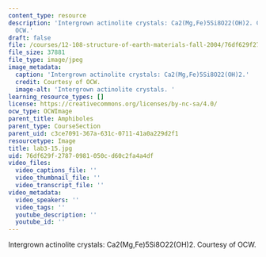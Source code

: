 ```yaml
---
content_type: resource
description: 'Intergrown actinolite crystals: Ca2(Mg,Fe)5Si8O22(OH)2. Courtesy of
  OCW.'
draft: false
file: /courses/12-108-structure-of-earth-materials-fall-2004/76df629f27870981050cd60c2fa4a4df_lab3-15.jpg
file_size: 37881
file_type: image/jpeg
image_metadata:
  caption: 'Intergrown actinolite crystals: Ca2(Mg,Fe)5Si8O22(OH)2.'
  credit: Courtesy of OCW.
  image-alt: 'Intergrown actinolite crystals. '
learning_resource_types: []
license: https://creativecommons.org/licenses/by-nc-sa/4.0/
ocw_type: OCWImage
parent_title: Amphiboles
parent_type: CourseSection
parent_uid: c3ce7091-367a-631c-0711-41a0a229d2f1
resourcetype: Image
title: lab3-15.jpg
uid: 76df629f-2787-0981-050c-d60c2fa4a4df
video_files:
  video_captions_file: ''
  video_thumbnail_file: ''
  video_transcript_file: ''
video_metadata:
  video_speakers: ''
  video_tags: ''
  youtube_description: ''
  youtube_id: ''
---
```

Intergrown actinolite crystals: Ca2(Mg,Fe)5Si8O22(OH)2. Courtesy of OCW.